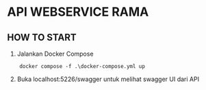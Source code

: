 # API WEBSERVICE RAMA

## HOW TO START
1. Jalankan Docker Compose
```
    docker compose -f .\docker-compose.yml up 
```
2. Buka localhost:5226/swagger untuk melihat swagger UI dari API
